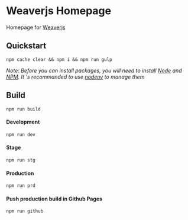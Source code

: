 # Weaverjs Homepage

Homepage for [Weaverjs](https://github.com/lecoueyl/weaverjs)

## Quickstart

```
npm cache clear && npm i && npm run gulp
```

*Note: Before you can install packages, you will need to install [Node](https://nodejs.org/) and [NPM](https://www.npmjs.com/). It 's recommanded to use [nodenv](https://github.com/nodenv/nodenv) to manage them*

## Build

```
npm run build
```

#### Development

```
npm run dev
```

#### Stage

```
npm run stg
```

#### Production

```
npm run prd
```

#### Push production build in Github Pages

```
npm run github
```
